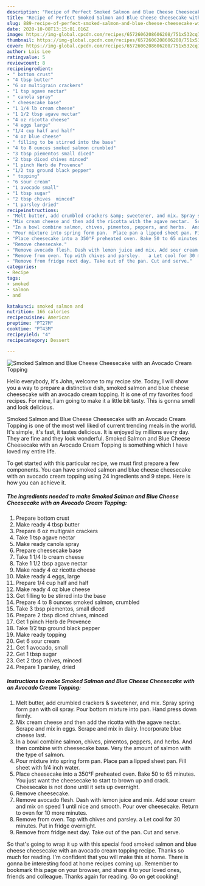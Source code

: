 ```yaml
---
description: "Recipe of Perfect Smoked Salmon and Blue Cheese Cheesecake with an Avocado Cream Topping"
title: "Recipe of Perfect Smoked Salmon and Blue Cheese Cheesecake with an Avocado Cream Topping"
slug: 889-recipe-of-perfect-smoked-salmon-and-blue-cheese-cheesecake-with-an-avocado-cream-topping
date: 2020-10-08T13:15:01.016Z
image: https://img-global.cpcdn.com/recipes/6572606208606208/751x532cq70/smoked-salmon-and-blue-cheese-cheesecake-with-an-avocado-cream-topping-recipe-main-photo.jpg
thumbnail: https://img-global.cpcdn.com/recipes/6572606208606208/751x532cq70/smoked-salmon-and-blue-cheese-cheesecake-with-an-avocado-cream-topping-recipe-main-photo.jpg
cover: https://img-global.cpcdn.com/recipes/6572606208606208/751x532cq70/smoked-salmon-and-blue-cheese-cheesecake-with-an-avocado-cream-topping-recipe-main-photo.jpg
author: Lois Lee
ratingvalue: 5
reviewcount: 8
recipeingredient:
- " bottom crust"
- "4 tbsp butter"
- "6 oz multigrain crackers"
- "1 tsp agave nectar"
- " canola spray"
- " cheesecake base"
- "1 1/4 lb cream cheese"
- "1 1/2 tbsp agave nectar"
- "4 oz ricotta cheese"
- "4 eggs large"
- "1/4 cup half and half"
- "4 oz blue cheese"
- " filling to be stirred into the base"
- "4 to 8 ounces smoked salmon crumbled"
- "3 tbsp piementos small diced"
- "2 tbsp diced chives minced"
- "1 pinch Herb de Provence"
- "1/2 tsp ground black pepper"
- " topping"
- "6 sour cream"
- "1 avocado small"
- "1 tbsp sugar"
- "2 tbsp chives  minced"
- "1 parsley dried"
recipeinstructions:
- "Melt butter, add crumbled crackers &amp; sweetener, and mix. Spray spring form pan with oil spray. Pour bottom mixture into pan. Hand press down firmly."
- "Mix cream cheese and then add the ricotta with the agave nectar.  Scrape and mix in eggs. Scrape and mix in dairy.  Incorporate blue cheese last."
- "In a bowl combine salmon, chives, pimentos, peppers, and herbs.  And then combine with cheesecake base. Very the amount of salmon with the type of salmon."
- "Pour mixture into spring form pan.  Place pan a lipped sheet pan. Fill sheet with 1/4 inch water."
- "Place cheesecake into a 350°F preheated oven. Bake 50 to 65 minutes.  You just want the cheesecake to start to brown up and crack. Cheesecake is not done until it sets up overnight."
- "Remove cheesecake."
- "Remove avocado flesh. Dash with lemon juice and mix. Add sour cream and mix on speed 1 until nice and smooth.  Pour over cheesecake.  Return to oven for 10 more minutes."
- "Remove from oven. Top with chives and parsley.   a Let cool for 30 minutes.  Put in fridge overnight."
- "Remove from fridge next day. Take out of the pan. Cut and serve."
categories:
- Recipe
tags:
- smoked
- salmon
- and

katakunci: smoked salmon and 
nutrition: 166 calories
recipecuisine: American
preptime: "PT27M"
cooktime: "PT43M"
recipeyield: "4"
recipecategory: Dessert

---
```



![Smoked Salmon and Blue Cheese Cheesecake with an Avocado Cream Topping](https://img-global.cpcdn.com/recipes/6572606208606208/751x532cq70/smoked-salmon-and-blue-cheese-cheesecake-with-an-avocado-cream-topping-recipe-main-photo.jpg)

Hello everybody, it's John, welcome to my recipe site. Today, I will show you a way to prepare a distinctive dish, smoked salmon and blue cheese cheesecake with an avocado cream topping. It is one of my favorites food recipes. For mine, I am going to make it a little bit tasty. This is gonna smell and look delicious.



Smoked Salmon and Blue Cheese Cheesecake with an Avocado Cream Topping is one of the most well liked of current trending meals in the world. It's simple, it's fast, it tastes delicious. It is enjoyed by millions every day. They are fine and they look wonderful. Smoked Salmon and Blue Cheese Cheesecake with an Avocado Cream Topping is something which I have loved my entire life.


To get started with this particular recipe, we must first prepare a few components. You can have smoked salmon and blue cheese cheesecake with an avocado cream topping using 24 ingredients and 9 steps. Here is how you can achieve it.

<!--inarticleads1-->

##### The ingredients needed to make Smoked Salmon and Blue Cheese Cheesecake with an Avocado Cream Topping:

1. Prepare  bottom crust
1. Make ready 4 tbsp butter
1. Prepare 6 oz multigrain crackers
1. Take 1 tsp agave nectar
1. Make ready  canola spray
1. Prepare  cheesecake base
1. Take 1 1/4 lb cream cheese
1. Take 1 1/2 tbsp agave nectar
1. Make ready 4 oz ricotta cheese
1. Make ready 4 eggs, large
1. Prepare 1/4 cup half and half
1. Make ready 4 oz blue cheese
1. Get  filling to be stirred into the base
1. Prepare 4 to 8 ounces smoked salmon, crumbled
1. Take 3 tbsp piementos, small diced
1. Prepare 2 tbsp diced chives, minced
1. Get 1 pinch Herb de Provence
1. Take 1/2 tsp ground black pepper
1. Make ready  topping
1. Get 6 sour cream
1. Get 1 avocado, small
1. Get 1 tbsp sugar
1. Get 2 tbsp chives,  minced
1. Prepare 1 parsley, dried




<!--inarticleads2-->

##### Instructions to make Smoked Salmon and Blue Cheese Cheesecake with an Avocado Cream Topping:

1. Melt butter, add crumbled crackers &amp; sweetener, and mix. Spray spring form pan with oil spray. Pour bottom mixture into pan. Hand press down firmly.
1. Mix cream cheese and then add the ricotta with the agave nectar.  Scrape and mix in eggs. Scrape and mix in dairy.  Incorporate blue cheese last.
1. In a bowl combine salmon, chives, pimentos, peppers, and herbs.  And then combine with cheesecake base. Very the amount of salmon with the type of salmon.
1. Pour mixture into spring form pan.  Place pan a lipped sheet pan. Fill sheet with 1/4 inch water.
1. Place cheesecake into a 350°F preheated oven. Bake 50 to 65 minutes.  You just want the cheesecake to start to brown up and crack. Cheesecake is not done until it sets up overnight.
1. Remove cheesecake.
1. Remove avocado flesh. Dash with lemon juice and mix. Add sour cream and mix on speed 1 until nice and smooth.  Pour over cheesecake.  Return to oven for 10 more minutes.
1. Remove from oven. Top with chives and parsley.   a Let cool for 30 minutes.  Put in fridge overnight.
1. Remove from fridge next day. Take out of the pan. Cut and serve.




So that's going to wrap it up with this special food smoked salmon and blue cheese cheesecake with an avocado cream topping recipe. Thanks so much for reading. I'm confident that you will make this at home. There is gonna be interesting food at home recipes coming up. Remember to bookmark this page on your browser, and share it to your loved ones, friends and colleague. Thanks again for reading. Go on get cooking!
